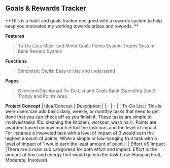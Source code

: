 ## Goals & Rewards Tracker

**This is a habit and goals tracker designed with a rewards system to help keep you motivated my working towards prizes and rewards. **

**Features**
> To-Do Lists
> Major and Minor Goals
> Points System
> Trophy System
> Bank
> Reward System

**Functions**
> Simpleistic
> Stylist
> Easy to Use and understand

**Pages**
> Overview/Dashboard
> To-Do List and Goals
> Bank (Spending Zone)
> Trohpy and Points Area

**Project Concept**
| Idea/Concept | Description |
| - | - |
| To-Do List | This is were users can add basic daily, weekly, or monthly tasks that need to get done that you can check off as you finish it. These tasks are simple to involved tasks (Ex: cleaning the kitichen, workout, wash hair). Points are awarded based on how much effort the task was and the level of impact. For instance a invoveled task with a level of impact of 3 would earn the highest amount of points. While a simple or low-hanging fruit task with a level of impact of 1 would earn the least amount of point. |
| Effort VS Impact |There are 3 main sub catrgoresd for both effort and impact. Effort is the amount of time and energy that would go into the task (Low-Hanging Fruit, Moderate, Involved).